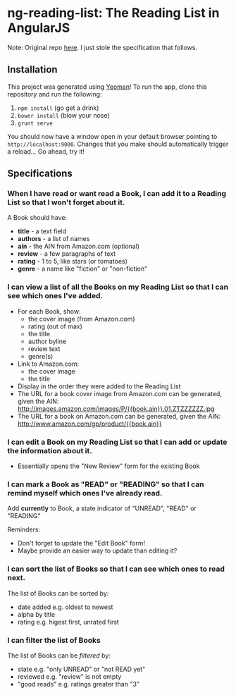 # ng-reading-list: The Reading List in AngularJS

Note: Original repo [here](https://github.com/codeschool/AngularReadinglist). I just stole the specification that follows.

## Installation

This project was generated using [Yeoman](http://yeoman.io)! To run the app, clone this repository and run the following:

1. `npm install` (go get a drink)
2. `bower install` (blow your nose)
3. `grunt serve`

You should now have a window open in your default browser pointing to `http://localhost:9000`. Changes that you make should automatically trigger a reload... Go ahead, try it!

## Specifications

### When I have read or want read a Book, I can add it to a Reading List so that I won't forget about it.

A Book should have:

* **title** - a text field
* **authors** - a list of names
* **ain** - the AIN from Amazon.com (optional)
* **review** - a few paragraphs of text
* **rating** - 1 to 5, like stars (or tomatoes)
* **genre** - a name like "fiction" or "non-fiction"

### I can view a list of all the Books on my Reading List so that I can see which ones I've added.

* For each Book, show:
    * the cover image (from Amazon.com)
    * rating (out of max)
    * the title
    * author byline
    * review text
    * genre(s)
* Link to Amazon.com:
    * the cover image
    * the title
* Display in the order they were added to the Reading List
* The URL for a book cover image from Amazon.com can be generated, given the AIN:
    http://images.amazon.com/images/P/{{book.ain}}.01.ZTZZZZZZ.jpg
* The URL for a book on Amazon.com can be generated, given the AIN:
    http://www.amazon.com/gp/product/{{book.ain}}

### I can edit a Book on my Reading List so that I can add or update the information about it.

* Essentially opens the "New Review" form for the existing Book

### I can mark a Book as "READ" or "READING" so that I can remind myself which ones I've already read.

Add **currently** to Book, a state indicator of "UNREAD", "READ" or "READING"

Reminders:

* Don't forget to update the "Edit Book" form!
* Maybe provide an easier way to update than editing it?

### I can sort the list of Books so that I can see which ones to read next.

The list of Books can be sorted by:

* date added e.g. oldest to newest
* alpha by title
* rating e.g. higest first, unrated first

### I can filter the list of Books

The list of Books can be _filtered_ by:

* state e.g. "only UNREAD" or "not READ yet"
* reviewed e.g. "review" is not empty
* "good reads" e.g. ratings greater than "3"

